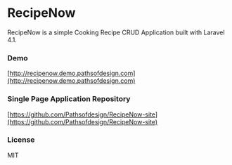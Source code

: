 RecipeNow
================
RecipeNow is a simple Cooking Recipe CRUD Application built with Laravel 4.1.

### Demo
[http://recipenow.demo.pathsofdesign.com](http://recipenow.demo.pathsofdesign.com)

### Single Page Application Repository
[https://github.com/Pathsofdesign/RecipeNow-site](https://github.com/Pathsofdesign/RecipeNow-site)

### License
MIT
